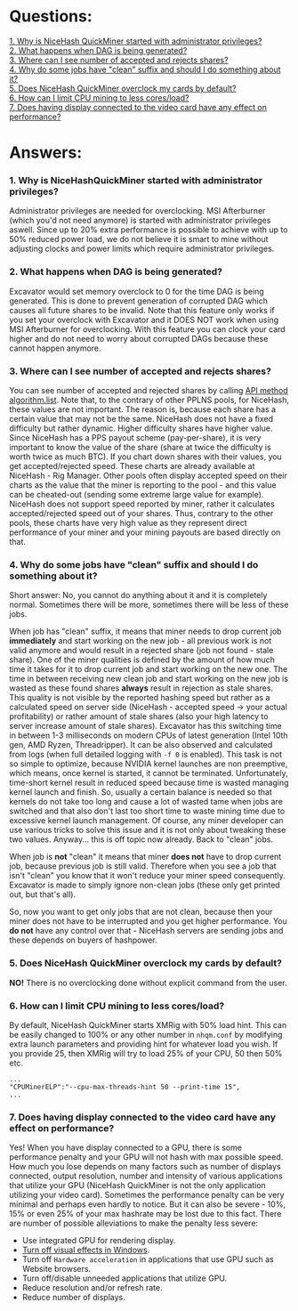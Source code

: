 # Questions:
[1. Why is NiceHash QuickMiner started with administrator privileges?](#faq01)<br>
[2. What happens when DAG is being generated?](#faq02)<br>
[3. Where can I see number of accepted and rejects shares?](#faq03)<br>
[4. Why do some jobs have "clean" suffix and should I do something about it?](#faq04)<br>
[5. Does NiceHash QuickMiner overclock my cards by default?](#faq05)<br>
[6. How can I limit CPU mining to less cores/load?](#faq06)<br>
[7. Does having display connected to the video card have any effect on performance?](#faq07)<br>

# Answers:

### <a name="faq01"></a> 1. Why is NiceHashQuickMiner started with administrator privileges?

Administrator privileges are needed for overclocking. MSI Afterburner (which you'd not need anymore) is started with administrator privileges aswell. Since up to 20% extra performance is possible to achieve with up to 50% reduced power load, we do not believe it is smart to mine without adjusting clocks and power limits which require administrator privileges.

### <a name="faq02"></a> 2. What happens when DAG is being generated?

Excavator would set memory overclock to 0 for the time DAG is being generated. This is done to prevent generation of corrupted DAG which causes all future shares to be invalid. Note that this feature only works if you set your overclock with Excavator and it DOES NOT work when using MSI Afterburner for overclocking. With this feature you can clock your card higher and do not need to worry about corrupted DAGs because these cannot happen anymore.

### <a name="faq03"></a> 3. Where can I see number of accepted and rejects shares?

You can see number of accepted and rejected shares by calling [API method algorithm.list](https://github.com/nicehash/excavator/tree/master/api#algorithm-list). Note that, to the contrary of other PPLNS pools, for NiceHash, these values are not important. The reason is, because each share has a certain value that may not be the same. NiceHash does not have a fixed difficulty but rather dynamic. Higher difficulty shares have higher value. Since NiceHash has a PPS payout scheme (pay-per-share), it is very important to know the value of the share (share at twice the difficulty is worth twice as much BTC). If you chart down shares with their values, you get accepted/rejected speed. These charts are already available at NiceHash - Rig Manager. Other pools often display accepted speed on their charts as the value that the miner is reporting to the pool - and this value can be cheated-out (sending some extreme large value for example). NiceHash does not support speed reported by miner, rather it calculates accepted/rejected speed out of your shares. Thus, contrary to the other pools, these charts have very high value as they represent direct performance of your miner and your mining payouts are based directly on that.

### <a name="faq04"></a> 4. Why do some jobs have "clean" suffix and should I do something about it?

Short answer: No, you cannot do anything about it and it is completely normal. Sometimes there will be more, sometimes there will be less of these jobs.

When job has "clean" suffix, it means that miner needs to drop current job **immediately** and start working on the new job - all previous work is not valid anymore and would result in a rejected share (job not found - stale share). One of the miner qualities is defined by the amount of how much time it takes for it to drop current job and start working on the new one. The time in between receiving new clean job and start working on the new job is wasted as these found shares **always** result in rejection as stale shares. This quality is not visible by the reported hashing speed but rather as a calculated speed on server side (NiceHash - accepted speed -> your actual profitability) or rather amount of stale shares (also your high latency to server increase amount of stale shares). Excavator has this switching time in between 1-3 milliseconds on modern CPUs of latest generation (Intel 10th gen, AMD Ryzen, Threadripper). It can be also observed and calculated from logs (when full detailed logging with `-f 0` is enabled). This task is not so simple to optimize, because NVIDIA kernel launches are non preemptive, which means, once kernel is started, it cannot be terminated. Unfortunately, time-short kernel result in reduced speed because time is wasted managing kernel launch and finish. So, usually a certain balance is needed so that kernels do not take too long and cause a lot of wasted tame when jobs are switched and that also don't last too short time to waste mining time due to excessive kernel launch management. Of course, any miner developer can use various tricks to solve this issue and it is not only about tweaking these two values. Anyway... this is off topic now already. Back to "clean" jobs.

When job is **not** "clean" it means that miner **does not** have to drop current job, because previous job is still valid. Therefore when you see a job that isn't "clean" you know that it won't reduce your miner speed consequently. Excavator is made to simply ignore non-clean jobs (these only get printed out, but that's all).

So, now you want to get only jobs that are not clean, because then your miner does not have to be interrupted and you get higher performance. You **do not** have any control over that - NiceHash servers are sending jobs and these depends on buyers of hashpower.

### <a name="faq05"></a> 5. Does NiceHash QuickMiner overclock my cards by default?
**NO!** There is no overclocking done without explicit command from the user.


### <a name="faq06"></a> 6. How can I limit CPU mining to less cores/load?
By default, NiceHash QuickMiner starts XMRig with 50% load hint. This can be easily changed to 100% or any other number in `nhqm.conf` by modifying extra launch parameters and providing hint for whatever load you wish. If you provide 25, then XMRig will try to load 25% of your CPU, 50 then 50% etc.
```
...
"CPUMinerELP":"--cpu-max-threads-hint 50 --print-time 15",
...
```


### <a name="faq07"></a> 7. Does having display connected to the video card have any effect on performance?
Yes! When you have display connected to a GPU, there is some performance penalty and your GPU will not hash with max possible speed. How much you lose depends on many factors such as number of displays connected, output resolution, number and intensity of various applications that utilize your GPU (NiceHash QuickMiner is not the only application utilizing your video card). Sometimes the performance penalty can be very minimal and perhaps even hardly to notice. But it can also be severe - 10%, 15% or even 25% of your max hashrate may be lost due to this fact. There are number of possible alleviations to make the penalty less severe:
- Use integrated GPU for rendering display.
- [Turn off visual effects in Windows](https://www.windowscentral.com/how-disable-system-visual-effects-boost-performance-windows-10).
- Turn off `Hardware acceleration` in applications that use GPU such as Website browsers.
- Turn off/disable unneeded applications that utilize GPU.
- Reduce resolution and/or refresh rate.
- Reduce number of displays.